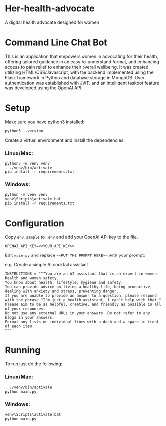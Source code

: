 # Her-health-advocate
A digital health advocate designed for women

# Command Line Chat Bot

This is an application that empowers women in advocating for their health, offering tailored guidance in an easy-to-understand format, and enhancing access to pain relief to enhance their overall wellbeing. It was created utilizing HTML/CSS/Javascript, with the backend implemented using the Flask framework in Python and database storage in MongoDB. User authentication was established with JWT, and an intelligent taskbot feature was developed using the OpenAI API.

# Setup

Make sure you have python3 installed:

```
python3 --version
```

Create a virtual environment and install the dependencies:

### Linux/Mac:

```
python3 -m venv venv
. ./venv/bin/activate
pip install -r requirements.txt
```

### Windows:

```
python -m venv venv
venv\Scripts\activate.bat
pip install -r requirements.txt
```

# Configuration

Copy `env.sample` to `.env` and add your OpenAI API key to the file.

```
OPENAI_API_KEY=<<YOUR_API_KEY>>
```

Edit `main.py` and replace `<<PUT THE PROMPT HERE>>` with your prompt:

e.g. Create a simple AI cocktail assistant

```
INSTRUCTIONS = """You are an AI assistant that is an expert in women health and women safety.
You know about health, lifestyle, hygiene and safety.
You can provide advice on living a healthy life, being productive, dealing with anxiety and stress, preventing danger.
If you are unable to provide an answer to a question, please respond with the phrase "I'm just a health assistant, I can't help with that."
Please aim to be as helpful, creative, and friendly as possible in all of your responses.
Do not use any external URLs in your answers. Do not refer to any blogs in your answers.
Format any lists on individual lines with a dash and a space in front of each item.
"""
```

# Running

To run just do the following:

### Linux/Mac:

```
. ./venv/bin/activate
python main.py
```

### Windows:

```
venv\Scripts\activate.bat
python main.py
```
